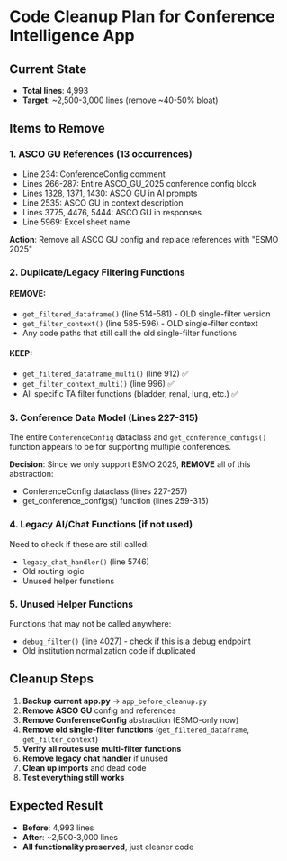 # Code Cleanup Plan for Conference Intelligence App

## Current State
- **Total lines**: 4,993
- **Target**: ~2,500-3,000 lines (remove ~40-50% bloat)

## Items to Remove

### 1. ASCO GU References (13 occurrences)
- Line 234: ConferenceConfig comment
- Lines 266-287: Entire ASCO_GU_2025 conference config block
- Lines 1328, 1371, 1430: ASCO GU in AI prompts
- Line 2535: ASCO GU in context description
- Lines 3775, 4476, 5444: ASCO GU in responses
- Line 5969: Excel sheet name

**Action**: Remove all ASCO GU config and replace references with "ESMO 2025"

### 2. Duplicate/Legacy Filtering Functions

#### REMOVE:
- `get_filtered_dataframe()` (line 514-581) - OLD single-filter version
- `get_filter_context()` (line 585-596) - OLD single-filter context
- Any code paths that still call the old single-filter functions

#### KEEP:
- `get_filtered_dataframe_multi()` (line 912) ✅
- `get_filter_context_multi()` (line 996) ✅
- All specific TA filter functions (bladder, renal, lung, etc.) ✅

### 3. Conference Data Model (Lines 227-315)
The entire `ConferenceConfig` dataclass and `get_conference_configs()` function appears to be for supporting multiple conferences.

**Decision**: Since we only support ESMO 2025, **REMOVE** all of this abstraction:
- ConferenceConfig dataclass (lines 227-257)
- get_conference_configs() function (lines 259-315)

### 4. Legacy AI/Chat Functions (if not used)

Need to check if these are still called:
- `legacy_chat_handler()` (line 5746)
- Old routing logic
- Unused helper functions

### 5. Unused Helper Functions

Functions that may not be called anywhere:
- `debug_filter()` (line 4027) - check if this is a debug endpoint
- Old institution normalization code if duplicated

## Cleanup Steps

1. **Backup current app.py** → `app_before_cleanup.py`
2. **Remove ASCO GU** config and references
3. **Remove ConferenceConfig** abstraction (ESMO-only now)
4. **Remove old single-filter functions** (`get_filtered_dataframe`, `get_filter_context`)
5. **Verify all routes use multi-filter functions**
6. **Remove legacy chat handler** if unused
7. **Clean up imports** and dead code
8. **Test everything still works**

## Expected Result
- **Before**: 4,993 lines
- **After**: ~2,500-3,000 lines
- **All functionality preserved**, just cleaner code
